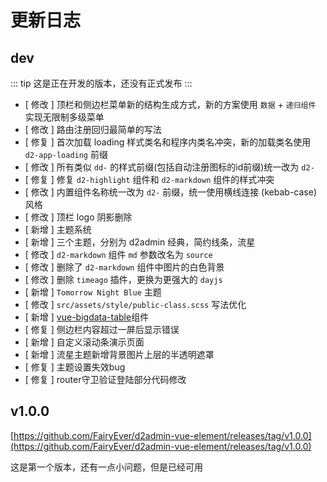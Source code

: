 # 更新日志

## dev

::: tip
这是正在开发的版本，还没有正式发布
:::

* [ 修改 ] 顶栏和侧边栏菜单新的结构生成方式，新的方案使用 `数据` + `递归组件` 实现无限制多级菜单
* [ 修改 ] 路由注册回归最简单的写法
* [ 修复 ] 首次加载 loading 样式类名和程序内类名冲突，新的加载类名使用 `d2-app-loading` 前缀
* [ 修改 ] 所有类似 `dd-` 的样式前缀(包括自动注册图标的id前缀)统一改为 `d2-`
* [ 修复 ] 修复 `d2-highlight` 组件和 `d2-markdown` 组件的样式冲突
* [ 修改 ] 内置组件名称统一改为 `d2-` 前缀，统一使用横线连接 (kebab-case) 风格
* [ 修改 ] 顶栏 logo 阴影删除
* [ 新增 ] 主题系统
* [ 新增 ] 三个主题，分别为 d2admin 经典，简约线条，流星
* [ 修改 ] `d2-markdown` 组件 `md` 参数改名为 `source`
* [ 修改 ] 删除了 `d2-markdown` 组件中图片的白色背景
* [ 修改 ] 删除 `timeago` 插件，更换为更强大的 `dayjs`
* [ 新增 ] `Tomorrow Night Blue` 主题
* [ 修改 ] `src/assets/style/public-class.scss` 写法优化
* [ 新增 ] [vue-bigdata-table](https://github.com/lison16/vue-bigdata-table)组件
* [ 修复 ] 侧边栏内容超过一屏后显示错误
* [ 新增 ] 自定义滚动条演示页面
* [ 新增 ] 流星主题新增背景图片上层的半透明遮罩
* [ 修复 ] 主题设置失效bug
* [ 修复 ] router守卫验证登陆部分代码修改

## v1.0.0

[https://github.com/FairyEver/d2admin-vue-element/releases/tag/v1.0.0](https://github.com/FairyEver/d2admin-vue-element/releases/tag/v1.0.0)

这是第一个版本，还有一点小问题，但是已经可用